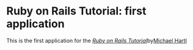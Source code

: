 # Ruby on Rails Tutorial: first application

This is the first application for the
[*Ruby on Rails Tutorial*](Http://railstutorial.org/)by[Michael Hartl](http://michaelhart.com/)
